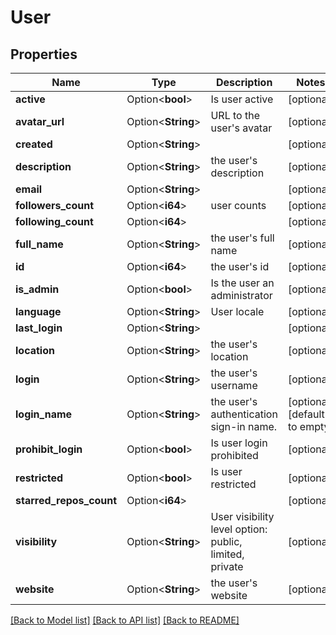 # User

## Properties

Name | Type | Description | Notes
------------ | ------------- | ------------- | -------------
**active** | Option<**bool**> | Is user active | [optional]
**avatar_url** | Option<**String**> | URL to the user's avatar | [optional]
**created** | Option<**String**> |  | [optional]
**description** | Option<**String**> | the user's description | [optional]
**email** | Option<**String**> |  | [optional]
**followers_count** | Option<**i64**> | user counts | [optional]
**following_count** | Option<**i64**> |  | [optional]
**full_name** | Option<**String**> | the user's full name | [optional]
**id** | Option<**i64**> | the user's id | [optional]
**is_admin** | Option<**bool**> | Is the user an administrator | [optional]
**language** | Option<**String**> | User locale | [optional]
**last_login** | Option<**String**> |  | [optional]
**location** | Option<**String**> | the user's location | [optional]
**login** | Option<**String**> | the user's username | [optional]
**login_name** | Option<**String**> | the user's authentication sign-in name. | [optional][default to empty]
**prohibit_login** | Option<**bool**> | Is user login prohibited | [optional]
**restricted** | Option<**bool**> | Is user restricted | [optional]
**starred_repos_count** | Option<**i64**> |  | [optional]
**visibility** | Option<**String**> | User visibility level option: public, limited, private | [optional]
**website** | Option<**String**> | the user's website | [optional]

[[Back to Model list]](../README.md#documentation-for-models) [[Back to API list]](../README.md#documentation-for-api-endpoints) [[Back to README]](../README.md)


